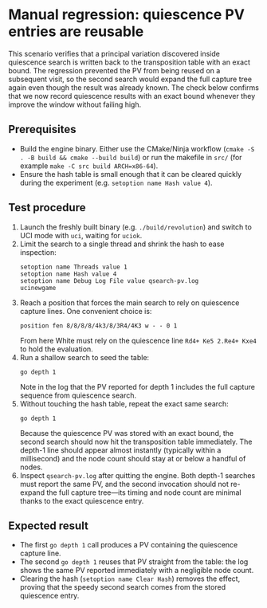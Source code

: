 # Manual regression: quiescence PV entries are reusable

This scenario verifies that a principal variation discovered inside quiescence
search is written back to the transposition table with an exact bound.  The
regression prevented the PV from being reused on a subsequent visit, so the
second search would expand the full capture tree again even though the result
was already known.  The check below confirms that we now record quiescence
results with an exact bound whenever they improve the window without failing
high.

## Prerequisites

* Build the engine binary.  Either use the CMake/Ninja workflow
  (`cmake -S . -B build && cmake --build build`) or run the makefile in
  `src/` (for example `make -C src build ARCH=x86-64`).
* Ensure the hash table is small enough that it can be cleared quickly during
  the experiment (e.g. `setoption name Hash value 4`).

## Test procedure

1. Launch the freshly built binary (e.g. `./build/revolution`) and switch to
   UCI mode with `uci`, waiting for `uciok`.
2. Limit the search to a single thread and shrink the hash to ease inspection:
   ```
   setoption name Threads value 1
   setoption name Hash value 4
   setoption name Debug Log File value qsearch-pv.log
   ucinewgame
   ```
3. Reach a position that forces the main search to rely on quiescence capture
   lines.  One convenient choice is:
   ```
   position fen 8/8/8/8/4k3/8/3R4/4K3 w - - 0 1
   ```
   From here White must rely on the quiescence line `Rd4+ Ke5 2.Re4+ Kxe4` to
   hold the evaluation.
4. Run a shallow search to seed the table:
   ```
   go depth 1
   ```
   Note in the log that the PV reported for depth 1 includes the full capture
   sequence from quiescence search.
5. Without touching the hash table, repeat the exact same search:
   ```
   go depth 1
   ```
   Because the quiescence PV was stored with an exact bound, the second search
   should now hit the transposition table immediately.  The depth-1 line should
   appear almost instantly (typically within a millisecond) and the node count
   should stay at or below a handful of nodes.
6. Inspect `qsearch-pv.log` after quitting the engine.  Both depth-1 searches
   must report the same PV, and the second invocation should not re-expand the
   full capture tree—its timing and node count are minimal thanks to the exact
   quiescence entry.

## Expected result

* The first `go depth 1` call produces a PV containing the quiescence capture
  line.
* The second `go depth 1` reuses that PV straight from the table: the log shows
  the same PV reported immediately with a negligible node count.
* Clearing the hash (`setoption name Clear Hash`) removes the effect, proving
  that the speedy second search comes from the stored quiescence entry.

